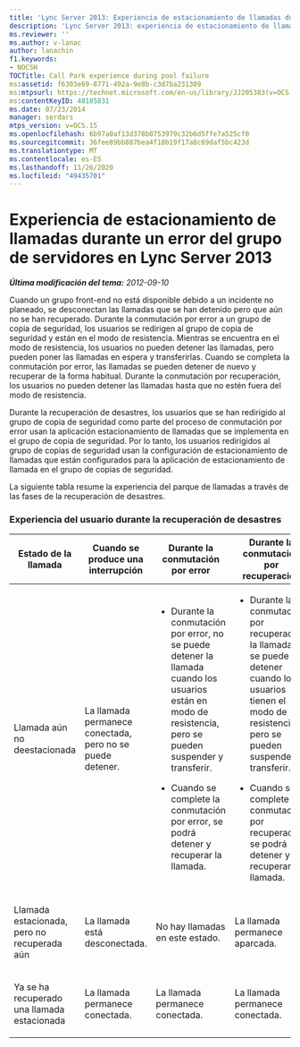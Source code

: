 ```yaml
---
title: 'Lync Server 2013: Experiencia de estacionamiento de llamadas durante un error del grupo de servidores'
description: 'Lync Server 2013: experiencia de estacionamiento de llamadas durante un error de grupo.'
ms.reviewer: ''
ms.author: v-lanac
author: lanachin
f1.keywords:
- NOCSH
TOCTitle: Call Park experience during pool failure
ms:assetid: f6303e69-8771-492a-9e8b-c3d7ba231309
ms:mtpsurl: https://technet.microsoft.com/en-us/library/JJ205383(v=OCS.15)
ms:contentKeyID: 48185831
ms.date: 07/23/2014
manager: serdars
mtps_version: v=OCS.15
ms.openlocfilehash: 6b97a0af13d378b0753979c32b6d5ffe7a525cf0
ms.sourcegitcommit: 36fee89bb887bea4f18b19f17a8c69daf5bc423d
ms.translationtype: MT
ms.contentlocale: es-ES
ms.lasthandoff: 11/26/2020
ms.locfileid: "49435701"
---
```

# <a name="call-park-experience-in-lync-server-2013-during-pool-failure"></a>Experiencia de estacionamiento de llamadas durante un error del grupo de servidores en Lync Server 2013

<div data-xmlns="http://www.w3.org/1999/xhtml">

<div class="topic" data-xmlns="http://www.w3.org/1999/xhtml" data-msxsl="urn:schemas-microsoft-com:xslt" data-cs="https://msdn.microsoft.com/">

<div data-asp="https://msdn2.microsoft.com/asp">



</div>

<div id="mainSection">

<div id="mainBody">

<span> </span>

_**Última modificación del tema:** 2012-09-10_

Cuando un grupo front-end no está disponible debido a un incidente no planeado, se desconectan las llamadas que se han detenido pero que aún no se han recuperado. Durante la conmutación por error a un grupo de copia de seguridad, los usuarios se redirigen al grupo de copia de seguridad y están en el modo de resistencia. Mientras se encuentra en el modo de resistencia, los usuarios no pueden detener las llamadas, pero pueden poner las llamadas en espera y transferirlas. Cuando se completa la conmutación por error, las llamadas se pueden detener de nuevo y recuperar de la forma habitual. Durante la conmutación por recuperación, los usuarios no pueden detener las llamadas hasta que no estén fuera del modo de resistencia.

Durante la recuperación de desastres, los usuarios que se han redirigido al grupo de copia de seguridad como parte del proceso de conmutación por error usan la aplicación estacionamiento de llamadas que se implementa en el grupo de copia de seguridad. Por lo tanto, los usuarios redirigidos al grupo de copias de seguridad usan la configuración de estacionamiento de llamadas que están configurados para la aplicación de estacionamiento de llamada en el grupo de copias de seguridad.

La siguiente tabla resume la experiencia del parque de llamadas a través de las fases de la recuperación de desastres.

### <a name="user-experience-during-disaster-recovery"></a>Experiencia del usuario durante la recuperación de desastres

<table>
<colgroup>
<col style="width: 25%" />
<col style="width: 25%" />
<col style="width: 25%" />
<col style="width: 25%" />
</colgroup>
<thead>
<tr class="header">
<th>Estado de la llamada</th>
<th>Cuando se produce una interrupción</th>
<th>Durante la conmutación por error</th>
<th>Durante la conmutación por recuperación</th>
</tr>
</thead>
<tbody>
<tr class="odd">
<td><p>Llamada aún no deestacionada</p></td>
<td><p>La llamada permanece conectada, pero no se puede detener.</p></td>
<td><ul>
<li><p>Durante la conmutación por error, no se puede detener la llamada cuando los usuarios están en modo de resistencia, pero se pueden suspender y transferir.</p></li>
<li><p>Cuando se complete la conmutación por error, se podrá detener y recuperar la llamada.</p></li>
</ul></td>
<td><ul>
<li><p>Durante la conmutación por recuperación, la llamada no se puede detener cuando los usuarios tienen el modo de resistencia, pero se pueden suspender y transferir.</p></li>
<li><p>Cuando se complete la conmutación por recuperación, se podrá detener y recuperar la llamada.</p></li>
</ul></td>
</tr>
<tr class="even">
<td><p>Llamada estacionada, pero no recuperada aún</p></td>
<td><p>La llamada está desconectada.</p></td>
<td><p>No hay llamadas en este estado.</p></td>
<td><p>La llamada permanece aparcada.</p></td>
</tr>
<tr class="odd">
<td><p>Ya se ha recuperado una llamada estacionada</p></td>
<td><p>La llamada permanece conectada.</p></td>
<td><p>La llamada permanece conectada.</p></td>
<td><p>La llamada permanece conectada.</p></td>
</tr>
</tbody>
</table>


</div>

<span> </span>

</div>

</div>

</div>


